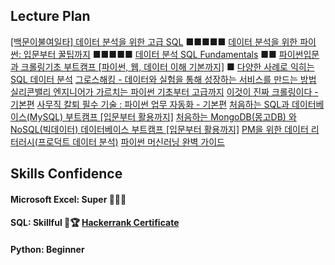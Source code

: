 
## Lecture Plan

[[백문이불여일타] 데이터 분석을 위한 고급 SQL](https://www.inflearn.com/course/%EB%8D%B0%EC%9D%B4%ED%84%B0-%EB%B6%84%EC%84%9D-%EA%B3%A0%EA%B8%89-sql/dashboard) ■■■■■
[데이터 분석을 위한 파이썬: 입문부터 꿀팁까지](https://www.inflearn.com/course/%EB%8D%B0%EC%9D%B4%ED%84%B0-%EB%B6%84%EC%84%9D-%ED%8C%8C%EC%9D%B4%EC%8D%AC-%EA%B8%B0%EC%B4%88/dashboard) ■■■■■
[데이터 분석 SQL Fundamentals](https://www.inflearn.com/course/%EB%8D%B0%EC%9D%B4%ED%84%B0%EB%B6%84%EC%84%9D-sql-%ED%8E%80%EB%8D%94%EB%A9%98%ED%83%88/dashboard) ■■
[파이썬입문과 크롤링기초 부트캠프 [파이썬, 웹, 데이터 이해 기본까지]](https://www.inflearn.com/course/python-crawling-basic/dashboard) ■
[다양한 사례로 익히는 SQL 데이터 분석](https://www.inflearn.com/course/%EB%8D%B0%EC%9D%B4%ED%84%B0%EB%B6%84%EC%84%9D-sql-%EC%82%AC%EB%A1%80%EC%A4%91%EC%8B%AC/dashboard)
[그로스해킹 - 데이터와 실험을 통해 성장하는 서비스를 만드는 방법](https://www.inflearn.com/course/%EB%8D%B0%EC%9D%B4%ED%84%B0%EB%B6%84%EC%84%9D-sql-%ED%8E%80%EB%8D%94%EB%A9%98%ED%83%88/dashboard)
[실리콘밸리 엔지니어가 가르치는 파이썬 기초부터 고급까지](https://www.inflearn.com/course/%EC%8B%A4%EB%A6%AC%EC%BD%98%EB%B0%B8%EB%A6%AC-%ED%8C%8C%EC%9D%B4%EC%8D%AC-%EA%B8%B0%EC%B4%88%EB%B6%80%ED%84%B0-%EA%B3%A0%EA%B8%89%EA%B9%8C%EC%A7%80/dashboard)
[이것이 진짜 크롤링이다 - 기본편](https://www.inflearn.com/course/%ED%8C%8C%EC%9D%B4%EC%8D%AC-%ED%81%AC%EB%A1%A4%EB%A7%81-%EA%B8%B0%EC%B4%88/dashboard)
[사무직 칼퇴 필수 기술 : 파이썬 업무 자동화 - 기본편](https://www.inflearn.com/course/%ED%8C%8C%EC%9D%B4%EC%8D%AC-%EC%97%85%EB%AC%B4-%EC%9E%90%EB%8F%99%ED%99%94-%EA%B8%B0%EB%B3%B8%ED%8E%B8/dashboard)
[처음하는 SQL과 데이터베이스(MySQL) 부트캠프 [입문부터 활용까지]](https://www.inflearn.com/course/sql-db-mysql-%ED%8C%8C%EC%9D%B4%EC%8D%AC-%EB%8D%B0%EC%9D%B4%ED%84%B0%EB%B6%84%EC%84%9D)
[처음하는 MongoDB(몽고DB) 와 NoSQL(빅데이터) 데이터베이스 부트캠프 [입문부터 활용까지]](https://www.inflearn.com/course/nosql-%ED%8C%8C%EC%9D%B4%EC%8D%AC-%EB%AA%BD%EA%B3%A0db-%EC%9E%94%EC%9E%AC%EB%AF%B8%EC%BD%94%EB%94%A9)
[PM을 위한 데이터 리터러시(프로덕트 데이터 분석)](https://www.inflearn.com/course/pm-%EB%8D%B0%EC%9D%B4%ED%84%B0-%EB%A6%AC%ED%84%B0%EB%9F%AC%EC%8B%9C)
[파이썬 머신러닝 완벽 가이드](https://www.inflearn.com/course/%ED%8C%8C%EC%9D%B4%EC%8D%AC-%EB%A8%B8%EC%8B%A0%EB%9F%AC%EB%8B%9D-%EC%99%84%EB%B2%BD%EA%B0%80%EC%9D%B4%EB%93%9C)


## Skills Confidence

#### Microsoft Excel: Super 🚀🚀🚀
#### SQL: Skillful 🚀🏆 [Hackerrank Certificate](https://www.hackerrank.com/certificates/e689d6a4b99f)
#### Python: Beginner 

